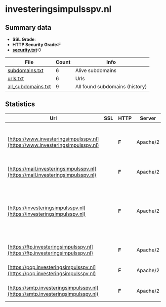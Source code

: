 

# investeringsimpulsspv.nl
## Summary data


 - **SSL Grade**:
 - **HTTP Security Grade**:F
 - **[security.txt](https://www.digitaleoverheid.nl/nieuws/standaard-security-txt-nu-verplicht-voor-overheid/)**:0


| File       | Count | Info |
|------------|-------|------|
|[subdomains.txt](/data/investeringsimpulsspv.nl/subdomains.txt)|6|Alive subdomains|
|[urls.txt](/data/investeringsimpulsspv.nl/urls.txt)|6|Urls|
|[all_subdomains.txt](/data/investeringsimpulsspv.nl/all_subdomains.txt)|9|All found subdomains (history)|


## Statistics


| Url | SSL | HTTP | Server | Cookie | HSTS | CORS | CTO | CSP | XFO | XXP | RP |FP| Tech |Title |
|--------|-------|-------|------|------|------|------|------|------|------|------|------|------|------|------|
|[https://www.investeringsimpulsspv.nl](https://www.investeringsimpulsspv.nl)| | **F**|Apache/2| | | | | | | | :white_check_mark: | |Apache HTTP Server:2 MySQL PHP:8.2.18 WordPress||
|[https://mail.investeringsimpulsspv.nl](https://mail.investeringsimpulsspv.nl)| | **F**|Apache/2| | | | | | | | :white_check_mark: | |Apache HTTP Server:2||
|[https://investeringsimpulsspv.nl](https://investeringsimpulsspv.nl)| | **F**|Apache/2| | | | | | | | :white_check_mark: | |Apache HTTP Server:2 Bootstrap MySQL PHP:8.2.18 WordPress Yoast SEO:23.3|Investeringsimpu...|
|[https://ftp.investeringsimpulsspv.nl](https://ftp.investeringsimpulsspv.nl)| | **F**|Apache/2| | | | | | | | :white_check_mark: | |Apache HTTP Server:2||
|[https://pop.investeringsimpulsspv.nl](https://pop.investeringsimpulsspv.nl)| | **F**|Apache/2| | | | | | | | :white_check_mark: | |Apache HTTP Server:2||
|[https://smtp.investeringsimpulsspv.nl](https://smtp.investeringsimpulsspv.nl)| | **F**|Apache/2| | | | | | | | :white_check_mark: | |Apache HTTP Server:2||

